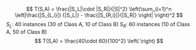$$
T(S,A) = \frac{|S_L|\cdot |S_R|}{|S|^2} \left(\sum_{i=1}^n \left|\frac{|S_{L,i}|} {|S_L|} - \frac{|S_{R,i}|}{|S_R|} \right| \right)^2
$$
$S_L:$ 40 instances (30 of Class A, 10 of Class B)
$S_R:$ 60 instances (10 of Class A, 50 of Class B)
$$
T(S,A) = \frac{40\cdot 60}{100^2} \left( \right)
$$